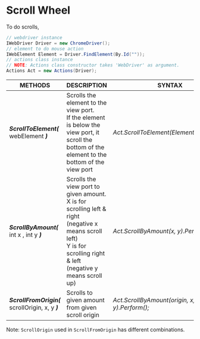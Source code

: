 # Scroll Wheel

To do scrolls,

```cs
// webdriver instance
IWebDriver Driver = new ChromeDriver();
// element to do mouse action
IWebElement Element = Driver.FindElement(By.Id(""));
// actions class instance
// NOTE: Actions class constructor takes 'WebDriver' as argument.
Actions Act = new Actions(Driver);
```

|METHODS|DESCRIPTION|SYNTAX|
|-|-|-|
|***ScrollToElement(*** webElement ***)***|Scrolls the element to the view port.<br>If the element is below the view port, it scroll the bottom of the element to the bottom of the view port|*Act.ScrollToElement(Element).Perform();*|
|***ScrollByAmount(*** int x , int y ***)***|Scrolls the view port to given amount.<br>X is for scrolling left & right (negative x means scroll left)<br>Y is for scrolling right & left (negative y means scroll up)|*Act.ScrollByAmount(x, y).Perform();*|
|***ScrollFromOrigin(*** scrollOrigin, x, y ***)***|Scrolls to given amount from given scroll origin|*Act.ScrollByAmount(origin, x, y).Perform();*|

Note: `ScrollOrigin` used in `ScrollFromOrigin` has different combinations.
